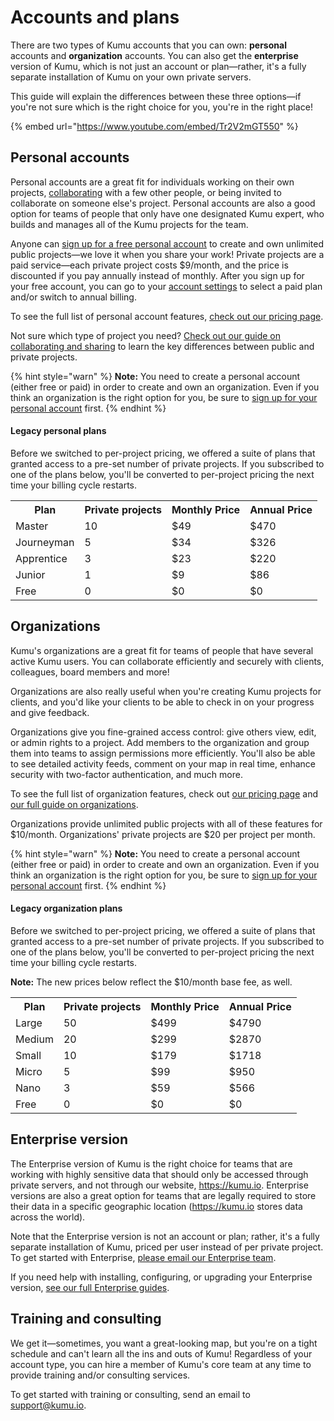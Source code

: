 # Accounts and plans

There are two types of Kumu accounts that you can own: **personal** accounts and **organization** accounts. You can also get the **enterprise** version of Kumu, which is not just an account or plan—rather, it's a fully separate installation of Kumu on your own private servers.

This guide will explain the differences between these three options—if you're not sure which is the right choice for you, you're in the right place!

{% embed url="https://www.youtube.com/embed/Tr2V2mGT550" %}


## Personal accounts

Personal accounts are a great fit for individuals working on their own projects, [collaborating](/overview/collaboration.md#add-a-contributor) with a few other people, or being invited to collaborate on someone else's project. Personal accounts are also a good option for teams of people that only have one designated Kumu expert, who builds and manages all of the Kumu projects for the team.

Anyone can [sign up for a free personal account](https://kumu.io/join) to create and own unlimited public projects—we love it when you share your work! Private projects are a paid service—each private project costs $9/month, and the price is discounted if you pay annually instead of monthly. After you sign up for your free account, you can go to your [account settings](https://kumu.io/settings) to select a paid plan and/or switch to annual billing.

To see the full list of personal account features, [check out our pricing page](https://kumu.io/pricing).

Not sure which type of project you need? [Check out our guide on collaborating and sharing](/overview/collaboration.md#public-vs-private-projects) to learn the key differences between public and private projects.

{% hint style="warn" %}
<b>Note:</b> You need to create a personal account (either free or paid) in order to create and own an organization. Even if you think an organization is the right option for you, be sure to <a class="alert-link" href="https://kumu.io/join">sign up for your personal account</a> first.
{% endhint %}


#### Legacy personal plans

Before we switched to per-project pricing, we offered a suite of plans that granted access to a pre-set number of private projects. If you subscribed to one of the plans below, you'll be converted to per-project pricing the next time your billing cycle restarts.

<table class="plan-table table borderless">
  <tr>
    <th>Plan</th>
    <th>Private projects</th>
    <th>Monthly Price</th>
    <th>Annual Price</th>
    <!-- <th><strong>New monthly price</strong></th>
    <th><strong>New annual price</strong></th> -->
  </tr>
  <tr>
    <td>Master</td>
    <td>10</td>
    <td>$49</td>
    <td>$470</td>
    <!-- <td>$90</td>
    <td>$864</td> -->
  </tr>
  <tr>
    <td>Journeyman</td>
    <td>5</td>
    <td>$34</td>
    <td>$326</td>
    <!-- <td>$45</td>
    <td>$432</td> -->
  </tr>
  <tr>
    <td>Apprentice</td>
    <td>3</td>
    <td>$23</td>
    <td>$220</td>
    <!-- <td>$27</td>
    <td>$259</td> -->
  </tr>
  <tr>
    <td>Junior</td>
    <td>1</td>
    <td>$9</td>
    <td>$86</td>
    <!-- <td>$9</td>
    <td>$86</td> -->
  </tr>
  <tr>
    <td>Free</td>
    <td>0</td>
    <td>$0</td>
    <td>$0</td>
    <!-- <td>$0</td>
    <td>$0</td> -->
  </tr>
</table>


## Organizations

Kumu's organizations are a great fit for teams of people that have several active Kumu users. You can collaborate efficiently and securely with clients, colleagues, board members and more!

Organizations are also really useful when you're creating Kumu projects for clients, and you'd like your clients to be able to check in on your progress and give feedback.

Organizations give you fine-grained access control: give others view, edit, or admin rights to a project. Add members to the organization and group them into teams to assign permissions more efficiently. You'll also be able to see detailed activity feeds, comment on your map in real time, enhance security with two-factor authentication, and much more.

To see the full list of organization features, check out [our pricing page](https://kumu.io/pricing) and [our full guide on organizations](/guides/organizations.md).

Organizations provide unlimited public projects with all of these features for $10/month. Organizations' private projects are $20 per project per month.

{% hint style="warn" %}
<b>Note:</b> You need to create a personal account (either free or paid) in order to create and own an organization. Even if you think an organization is the right option for you, be sure to <a class="alert-link" href="https://kumu.io/join">sign up for your personal account</a> first.
{% endhint %}


#### Legacy organization plans

Before we switched to per-project pricing, we offered a suite of plans that granted access to a pre-set number of private projects. If you subscribed to one of the plans below, you'll be converted to per-project pricing the next time your billing cycle restarts.

**Note:** The new prices below reflect the $10/month base fee, as well.

<table class="plan-table table borderless">
  <tr>
    <th>Plan</th>
    <th>Private projects</th>
    <th>Monthly Price</th>
    <th>Annual Price</th>
    <!-- <th><strong>New monthly price</strong></th>
    <th><strong>New annual price</strong></th> -->
  </tr>
  <tr>
    <td>Large</td>
    <td>50</td>
    <td>$499</td>
    <td>$4790</td>
    <!-- <td>$1010</td>
    <td>$9696</td> -->
  </tr>
  <tr>
    <td>Medium</td>
    <td>20</td>
    <td>$299</td>
    <td>$2870</td>
    <!-- <td>$410</td>
    <td>$3936</td> -->
  </tr>
  <tr>
    <td>Small</td>
    <td>10</td>
    <td>$179</td>
    <td>$1718</td>
    <!-- <td>$210</td>
    <td>$2016</td> -->
  </tr>
  <tr>
    <td>Micro</td>
    <td>5</td>
    <td>$99</td>
    <td>$950</td>
    <!-- <td>$110</td>
    <td>$1056</td> -->
  </tr>
  <tr>
    <td>Nano</td>
    <td>3</td>
    <td>$59</td>
    <td>$566</td>
    <!-- <td>$70</td>
    <td>$672</td> -->
  </tr>
  <tr>
    <td>Free</td>
    <td>0</td>
    <td>$0</td>
    <td>$0</td>
    <!-- <td>$10</td>
    <td>$96</td> -->
  </tr>
</table>


## Enterprise version

The Enterprise version of Kumu is the right choice for teams that are working with highly sensitive data that should only be accessed through private servers, and not through our website, https://kumu.io. Enterprise versions are also a great option for teams that are legally required to store their data in a specific geographic location (https://kumu.io stores data across the world).

Note that the Enterprise version is not an account or plan; rather, it's a fully separate installation of Kumu, priced per user instead of per private project. To get started with Enterprise, [please email our Enterprise team](mailto:enterprise@kumu.io).

If you need help with installing, configuring, or upgrading your Enterprise version, [see our full Enterprise guides](/enterprise/).


## Training and consulting

We get it—sometimes, you want a great-looking map, but you're on a tight schedule and can't learn all the ins and outs of Kumu! Regardless of your account type, you can hire a member of Kumu's core team at any time to provide training and/or consulting services.

To get started with training or consulting, send an email to [support@kumu.io](mailto:support@kumu.io).




